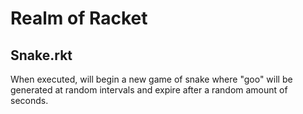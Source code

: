 # Realm of Racket

## Snake.rkt

When executed, will begin a new game of snake where "goo" will be generated at random intervals and expire after a random amount of seconds.
